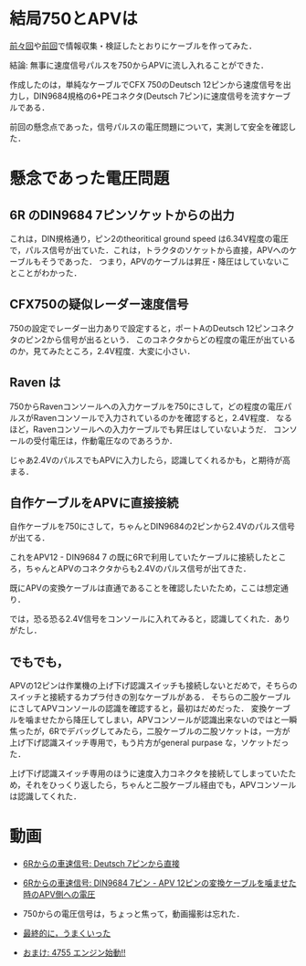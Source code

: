 # 結局750とAPVは

[前々回](./250404.md)や[前回](./250407.md)で情報収集・検証したとおりにケーブルを作ってみた．

結論: 無事に速度信号パルスを750からAPVに流し入れることができた．

作成したのは，単純なケーブルでCFX 750のDeutsch 12ピンから速度信号を出力し，DIN9684規格の6+PEコネクタ(Deutsch 7ピン)に速度信号を流すケーブルである．

前回の懸念点であった，信号パルスの電圧問題について，実測して安全を確認した．

# 懸念であった電圧問題

## 6R のDIN9684 7ピンソケットからの出力

これは，DIN規格通り，ピン2のtheoritical ground speed は6.34V程度の電圧で，パルス信号が出ていた．これは，トラクタのソケットから直接，APVへのケーブルもそうであった．
つまり，APVのケーブルは昇圧・降圧はしていないことことがわかった．

## CFX750の疑似レーダー速度信号
750の設定でレーダー出力ありで設定すると，ポートAのDeutsch 12ピンコネクタのピン2から信号が出るという．
このコネクタからどの程度の電圧が出ているのか，見てみたところ，2.4V程度．大変に小さい．

## Raven は
750からRavenコンソールへの入力ケーブルを750にさして，どの程度の電圧パルスがRavenコンソールで入力されているのかを確認すると，2.4V程度．
なるほど，Ravenコンソールへの入力ケーブルでも昇圧はしていないようだ．
コンソールの受付電圧は，作動電圧なのであろうか．

じゃあ2.4VのパルスでもAPVに入力したら，認識してくれるかも，と期待が高まる．

## 自作ケーブルをAPVに直接接続

自作ケーブルを750にさして，ちゃんとDIN9684の2ピンから2.4Vのパルス信号が出てる．

これをAPV12 - DIN9684 7 の既に6Rで利用していたケーブルに接続したところ，ちゃんとAPVのコネクタからも2.4Vのパルス信号が出てきた．

既にAPVの変換ケーブルは直通であることを確認したいたため，ここは想定通り．

では，恐る恐る2.4V信号をコンソールに入れてみると，認識してくれた．ありがたし．

## でもでも，
APVの12ピンは作業機の上げ下げ認識スイッチも接続しないとだめで，そちらのスイッチと接続するカプラ付きの別なケーブルがある．
そちらの二股ケーブルにさしてAPVコンソールの認識を確認すると，最初はだめだった．
変換ケーブルを噛ませたから降圧してしまい，APVコンソールが認識出来ないのではと一瞬焦ったが，6Rでデバッグしてみたら，二股ケーブルの二股ソケットは，一方が上げ下げ認識スイッチ専用で，もう片方がgeneral purpase な，ソケットだった．

上げ下げ認識スイッチ専用のほうに速度入力コネクタを接続してしまっていたため，それをひっくり返したら，ちゃんと二股ケーブル経由でも，APVコンソールは認識してくれた．

# 動画
- [6Rからの車速信号: Deutsch 7ピンから直接](https://youtube.com/shorts/lRgrsCPBefE)
- [6Rからの車速信号: DIN9684 7ピン - APV 12ピンの変換ケーブルを噛ませた時のAPV側への電圧](https://youtube.com/shorts/Kpi9Dxb9gkM)

- 750からの電圧信号は，ちょっと焦って，動画撮影は忘れた．
- [最終的に，うまくいった](https://youtu.be/Rnm_FRi_lg8)

- [おまけ: 4755 エンジン始動!!](https://youtu.be/sv7Eyv7Jb-8)
